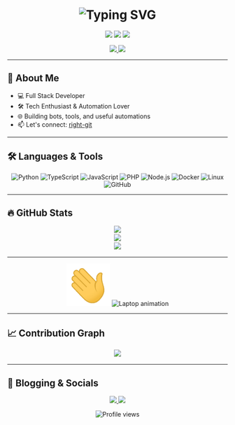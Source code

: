 <!-- Cool animated header -->
<h1 align="center">
  <img src="https://readme-typing-svg.demolab.com?font=Fira+Code&size=36&pause=1000&color=1E90FF&center=true&vCenter=true&width=700&height=70&lines=Hi+there+%F0%9F%91%8B%2C+I'm+right-git!;Full+Stack+Developer+%F0%9F%92%BB;Welcome+to+my+GitHub+profile!+%F0%9F%8E%89" alt="Typing SVG" />
</h1>

<p align="center">
  <img src="https://img.shields.io/github/followers/right-git?color=%231E90FF&label=Followers&style=for-the-badge"/>
  <img src="https://img.shields.io/github/stars/right-git?color=FFD700&label=Stars&style=for-the-badge"/>
  <img src="https://img.shields.io/badge/Code-Full%20Stack-informational?style=for-the-badge&logo=github"/>
</p>

<p align="center">
  <a href="https://right-code.com">
    <img src="https://img.shields.io/badge/Portfolio-right--code.com-1E90FF?style=for-the-badge&logo=Google-Chrome&logoColor=white"/>
  </a>
  <a href="mailto:your@email.com">
    <img src="https://img.shields.io/badge/Email-Contact-FF4C61?style=for-the-badge&logo=gmail&logoColor=white"/>
  </a>
</p>

---

## 🚀 About Me

- 💻 Full Stack Developer
- 🛠️ Tech Enthusiast & Automation Lover
- 🌐 Building bots, tools, and useful automations
- 📫 Let's connect: [right-git](https://github.com/right-git)

---

## 🛠️ Languages & Tools

<p align="center">
  <img src="https://cdn.jsdelivr.net/gh/devicons/devicon/icons/python/python-original.svg" width="40" alt="Python"/>
  <img src="https://cdn.jsdelivr.net/gh/devicons/devicon/icons/typescript/typescript-original.svg" width="40" alt="TypeScript"/>
  <img src="https://cdn.jsdelivr.net/gh/devicons/devicon/icons/javascript/javascript-original.svg" width="40" alt="JavaScript"/>
  <img src="https://cdn.jsdelivr.net/gh/devicons/devicon/icons/php/php-original.svg" width="40" alt="PHP"/>
  <img src="https://cdn.jsdelivr.net/gh/devicons/devicon/icons/nodejs/nodejs-original.svg" width="40" alt="Node.js"/>
  <img src="https://cdn.jsdelivr.net/gh/devicons/devicon/icons/docker/docker-original.svg" width="40" alt="Docker"/>
  <img src="https://cdn.jsdelivr.net/gh/devicons/devicon/icons/linux/linux-original.svg" width="40" alt="Linux"/>
  <img src="https://cdn.jsdelivr.net/gh/devicons/devicon/icons/github/github-original.svg" width="40" alt="GitHub"/>
</p>

---

## 🔥 GitHub Stats

<div align="center">
  <img src="https://github-readme-stats.vercel.app/api?username=right-git&show_icons=true&theme=tokyonight" />
</div>
<div align="center">
  <img src="https://github-readme-streak-stats.herokuapp.com/?user=right-git&theme=tokyonight" />
</div>
<div align="center">
  <img src="https://github-readme-stats.vercel.app/api/top-langs/?username=right-git&layout=compact&theme=tokyonight" />
</div>

---

<p align="center">
  <img src="https://raw.githubusercontent.com/ABSphreak/ABSphreak/master/gifs/Hi.gif" width="100" alt="Hi animation"/>
  <img src="https://media.giphy.com/media/v1.Y2lkPTc5MGI3NjExNmI5N3V3Z2ZhYzJrZ3EydnRtdXp5ZGwxeGxwM2Q5N2JqM3Z5N2x6NSZjdD1z/l3q2K5jinAlChoCLS/giphy.gif" width="100" alt="Laptop animation"/>
</p>

---

## 📈 Contribution Graph

<p align="center">
  <img src="https://github-readme-activity-graph.vercel.app/graph?username=right-git&theme=tokyo-night&bg_color=0d1117&color=1E90FF&line=1E90FF&point=FFFFFF" />
</p>

---

## 📝 Blogging & Socials

<p align="center">
  <a href="https://www.youtube.com/@right_decision_it">
    <img src="https://img.shields.io/badge/YouTube-Right%20Decision%20IT-FF0000?style=for-the-badge&logo=youtube&logoColor=white"/>
  </a>
  <a href="https://t.me/right_decision_it">
    <img src="https://img.shields.io/badge/Telegram-Right%20Decision%20IT-0088cc?style=for-the-badge&logo=telegram&logoColor=white"/>
  </a>
</p>

<p align="center">
  <img src="https://komarev.com/ghpvc/?username=right-git&style=for-the-badge&color=blueviolet" alt="Profile views"/>
</p>
